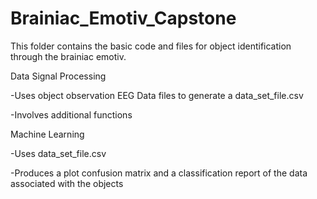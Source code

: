 # Brainiac_Emotiv_Capstone

This folder contains the basic code and files for object identification through the brainiac emotiv.

Data Signal Processing

-Uses object observation EEG Data files to generate a data_set_file.csv

-Involves additional functions

Machine Learning

-Uses data_set_file.csv 

-Produces a plot confusion matrix and a classification report of the data associated with the objects
